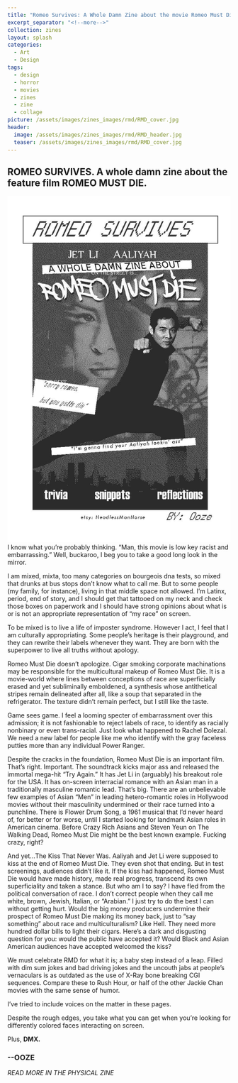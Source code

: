 ```yaml
---
title: "Romeo Survives: A Whole Damn Zine about the movie Romeo Must Die"
excerpt_separator: "<!--more-->"
collection: zines
layout: splash
categories:
  - Art
  - Design
tags:
  - design
  - horror
  - movies
  - zines
  - zine
  - collage
picture: /assets/images/zines_images/rmd/RMD_cover.jpg
header:
  image: /assets/images/zines_images/rmd/RMD_header.jpg
  teaser: /assets/images/zines_images/rmd/RMD_cover.jpg
---
```

## ROMEO SURVIVES. A whole damn zine about the feature film ROMEO MUST DIE.  

<div class="image-container">
  <img src="/assets/images/zines_images/rmd/RMD_cover.jpg" alt="cover of the zine">
</div>
I know what you’re probably thinking. “Man, this movie is low key racist and embarrassing.” Well, buckaroo, I beg you to take a good long look in the mirror.

I am mixed, mixta,  too many categories on bourgeois dna tests, so mixed that drunks at bus stops don’t know what to call me. But to some  people (my  family, for instance), living in that middle space not allowed. I’m Latinx, period, end of story, and I should get that tattooed on my neck and check those boxes on paperwork and I should have strong opinions about what is or is not an appropriate representation of “my race” on screen. 

To be mixed is to live a life of imposter syndrome. However I act, I feel that I am culturally appropriating.  Some people’s heritage is their playground, and they can rewrite their labels whenever they want. They are born with the superpower to live all truths without apology.      

Romeo Must Die doesn’t apologize. Cigar smoking corporate machinations may be responsible for the multicultural makeup of Romeo Must Die. It is a movie-world where lines between conceptions of race are superficially erased and yet subliminally emboldened, a synthesis whose antithetical stripes remain delineated after all, like a soup that separated in the refrigerator. The texture didn’t remain perfect, but I still like the taste.

Game sees game. I feel a looming specter of embarrassment over this admission; it is not fashionable to reject labels of race, to identify as racially nonbinary or even trans-racial. Just look what happened to Rachel Dolezal. We need a new label for people like me who identify with the gray faceless putties more than any individual Power Ranger. 

Despite the cracks in the foundation, Romeo Must Die is an important film. That’s right. Important. The soundtrack kicks major ass and released the immortal mega-hit “Try Again.” It has Jet Li in (arguably) his breakout role for the USA. It has on-screen interracial romance with an Asian man in a traditionally masculine romantic lead. That’s big. There are an unbelievable few examples of Asian “Men” in leading hetero-romantic roles in Hollywood movies without their masculinity undermined or their race turned into a punchline. There is Flower Drum Song, a 1961 musical that I’d never heard of, for better or for worse, until I started looking for landmark Asian roles in American cinema. Before Crazy Rich Asians and Steven Yeun on The Walking Dead, Romeo Must Die might be the best known example. Fucking crazy, right? 

And yet...The Kiss That Never Was. Aaliyah and Jet Li were supposed to kiss at the end of Romeo Must Die. They even shot that ending. But in test screenings, audiences didn’t like it. If the kiss had happened, Romeo Must Die would have made history, made real progress, transcend its own superficiality and taken a stance. But who am I to say? I have fled from the political conversation of race. I don’t correct people when they call me white, brown, Jewish, Italian, or “Arabian.” I just try to do the best I can without getting hurt. Would the big money producers undermine their prospect of Romeo Must Die making its money back, just to “say something” about race and multiculturalism? Like Hell. They need more hundred dollar bills to light their cigars. Here’s a dark and disgusting question for you: would the public have accepted it? Would Black and Asian American audiences have accepted welcomed the kiss? 

We must celebrate RMD for what it is; a baby step instead of a leap. Filled with dim sum jokes and  bad driving jokes and the uncouth jabs at people’s vernaculars is as outdated as the use of X-Ray bone breaking CGI sequences. Compare these to Rush Hour, or half of the other Jackie Chan movies with the same sense of humor. 

I’ve tried to include voices on the matter in these pages.

Despite the rough edges, you take what you can get when you’re looking for differently colored faces interacting on screen.  

Plus, **DMX.**

### --OOZE
*READ MORE IN THE PHYSICAL ZINE*
